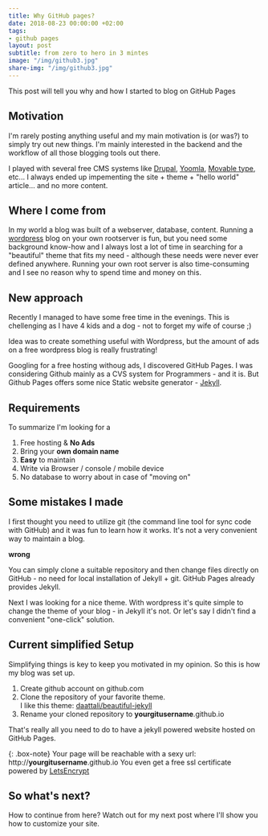 ```yaml
---
title: Why GitHub pages?
date: 2018-08-23 00:00:00 +02:00
tags:
- github pages
layout: post
subtitle: from zero to hero in 3 mintes
image: "/img/github3.jpg"
share-img: "/img/github3.jpg"
---
```


This post will tell you why and how I started to blog on GitHub Pages

## Motivation
I'm rarely posting anything useful and my main motivation is (or was?) to simply try out new things. I'm mainly interested in the backend and the workflow of all those blogging tools out there.

I played with several free CMS systems like [Drupal](https://www.drupal.org), [Yoomla](https://www.joomla.org), [Movable type](https://movabletype.com), etc...
I always ended up impementing the site + theme + "hello world" article... and no more content.

## Where I come from
In my world a blog was built of a webserver, database, content.
Running a [wordpress](http://www.wordpress.com) blog on your own rootserver is fun, but you need some background know-how and I always lost a lot of time in searching for a "beautiful" theme that fits my need - although these needs were never ever defined anywhere.
Running your own root server is also time-consuming and I see no reason why to spend time and money on this.

## New approach
Recently I managed to have some free time in the evenings. This is chellenging as I have 4 kids and a dog - not to forget my wife of course ;)

Idea was to create something useful with Wordpress, but the amount of ads on a free wordpress blog is really frustrating!

Googling for a free hosting withoug ads, I discovered GitHub Pages.
I was considering Github mainly as a CVS system for Programmers - and it is.
But Github Pages offers some nice Static website generator - [Jekyll](http://jekyllrb.com).

## Requirements
To summarize I'm looking for a 
1. Free hosting & **No Ads**
3. Bring your **own domain name**
4. **Easy** to maintain
5. Write via Browser / console / mobile device
6. No database to worry about in case of "moving on"

## Some mistakes I made

I first thought you need to utilize git (the command line tool for sync code with GitHub) and it was fun to learn how it works. It's not a very convenient way to maintain a blog.

**wrong**

You can simply clone a suitable repository and then change files directly on GitHub - no need for local installation of Jekyll + git.
GitHub Pages already provides Jekyll.

Next I was looking for a nice theme. With wordpress it's quite simple to change the theme of your blog - in Jekyll it's not. Or let's say I didn't find a convenient "one-click" solution.

## Current simplified Setup

Simplifying things is key to keep you motivated in my opinion.
So this is how my blog was set up.

1. Create github account on github.com
2. Clone the repository of your favorite theme.  
I like this theme: [daattali/beautiful-jekyll](https://github.com/daattali/beautiful-jekyll)
3. Rename your cloned repository to **yourgitusername**.github.io
  
That's really all you need to do to have a jekyll powered website hosted on GitHub Pages.

{: .box-note}
Your page will be reachable with a sexy url: http://**yourgitusername**.github.io
You even get a free ssl certificate powered by [LetsEncrypt](https://letsencrypt.org)

## So what's next?
How to continue from here? Watch out for my next post where I'll show you how to customize your site.
